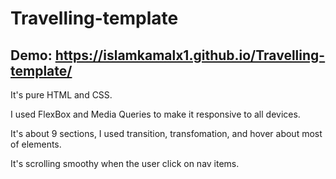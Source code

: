# Travelling-template

## Demo: https://islamkamalx1.github.io/Travelling-template/

It's pure HTML and CSS.

I used FlexBox and Media Queries to make it responsive to all devices.

It's about 9 sections, I used transition, transfomation, and hover about most of elements.

It's scrolling smoothy when the user click on nav items.
